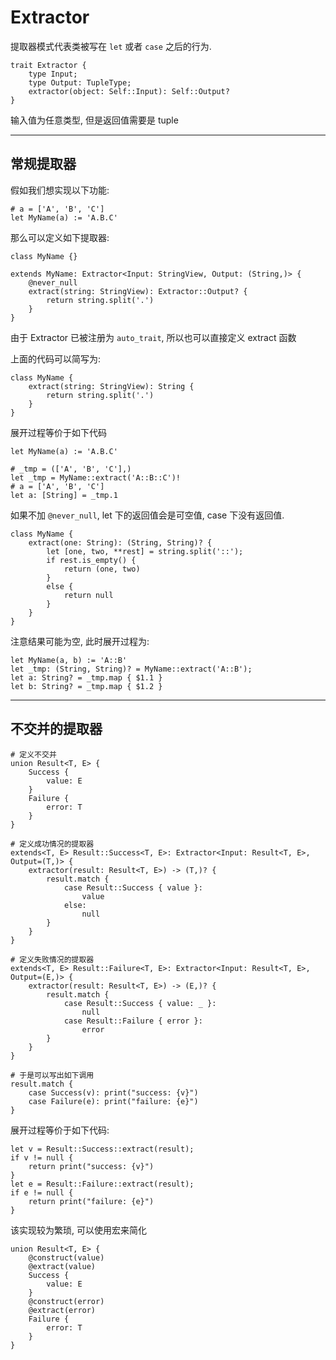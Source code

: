 # Extractor

提取器模式代表类被写在 `let` 或者 `case` 之后的行为.


```vk
trait Extractor {
    type Input;
    type Output: TupleType;
    extractor(object: Self::Input): Self::Output?
}
```

输入值为任意类型, 但是返回值需要是 tuple

---

## 常规提取器
假如我们想实现以下功能:

```vk
# a = ['A', 'B', 'C']
let MyName(a) := 'A.B.C'
```

那么可以定义如下提取器:

```vk
class MyName {}

extends MyName: Extractor<Input: StringView, Output: (String,)> {
    @never_null
    extract(string: StringView): Extractor::Output? {
        return string.split('.')
    }
}
```

由于 Extractor 已被注册为 `auto_trait`, 所以也可以直接定义 extract 函数

上面的代码可以简写为:

```vk
class MyName {
    extract(string: StringView): String {
        return string.split('.')
    }
}
```

展开过程等价于如下代码

```vk
let MyName(a) := 'A.B.C'

# _tmp = (['A', 'B', 'C'],)
let _tmp = MyName::extract('A::B::C')!
# a = ['A', 'B', 'C']
let a: [String] = _tmp.1
```

如果不加 `@never_null`, let 下的返回值会是可空值, case 下没有返回值.

```vk
class MyName {
    extract(one: String): (String, String)? {
        let [one, two, **rest] = string.split('::');
        if rest.is_empty() {
            return (one, two)
        }
        else {
            return null
        }
    }
}
```

注意结果可能为空, 此时展开过程为:

```vk
let MyName(a, b) := 'A::B'
let _tmp: (String, String)? = MyName::extract('A::B');
let a: String? = _tmp.map { $1.1 }
let b: String? = _tmp.map { $1.2 }
```

---

## 不交并的提取器


```vk
# 定义不交并
union Result<T, E> {
    Success {
        value: E
    }
    Failure {
        error: T
    }
}

# 定义成功情况的提取器
extends<T, E> Result::Success<T, E>: Extractor<Input: Result<T, E>, Output=(T,)> {
    extractor(result: Result<T, E>) -> (T,)? {
        result.match {
            case Result::Success { value }:
                value
            else:
                null
        }
    }
}

# 定义失败情况的提取器
extends<T, E> Result::Failure<T, E>: Extractor<Input: Result<T, E>, Output=(E,)> {
    extractor(result: Result<T, E>) -> (E,)? {
        result.match {
            case Result::Success { value: _ }:
                null
            case Result::Failure { error }:
                error
        }
    }
}

# 于是可以写出如下调用
result.match {
    case Success(v): print("success: {v}")
    case Failure(e): print("failure: {e}")
}
```

展开过程等价于如下代码:

```vk
let v = Result::Success::extract(result);
if v != null {
    return print("success: {v}")
}
let e = Result::Failure::extract(result);
if e != null {
    return print("failure: {e}")
}
```

该实现较为繁琐, 可以使用宏来简化

```vk
union Result<T, E> {
    @construct(value)
    @extract(value)
    Success {
        value: E
    }
    @construct(error)
    @extract(error)
    Failure {
        error: T
    }
}
```

